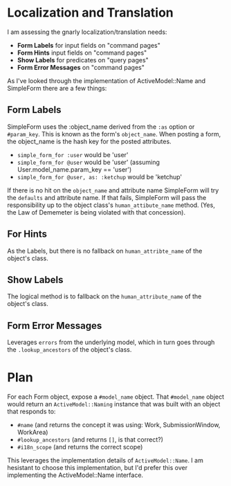 # Localization and Translation

I am assessing the gnarly localization/translation needs:

* **Form Labels** for input fields on "command pages"
* **Form Hints** input fields on "command pages"
* **Show Labels** for predicates on "query pages"
* **Form Error Messages** on "command pages"

As I've looked through the implementation of ActiveModel::Name and SimpleForm
there are a few things:

## Form Labels

SimpleForm uses the :object_name derived from the `:as` option or `#param_key`.
This is known as the form's `object_name`.
When posting a form, the object_name is the hash key for the posted attributes.

- `simple_form_for :user` would be 'user'
- `simple_form_for @user` would be 'user' (assuming User.model_name.param_key == 'user')
- `simple_form_for @user, as: :ketchup` would be 'ketchup'

If there is no hit on the `object_name` and attribute name SimpleForm will try
the `defaults` and attribute name.
If that fails, SimpleForm will pass the responsibility up to the object class's `human_attibute_name` method.
(Yes, the Law of Dememeter is being violated with that concession).

## For Hints

As the Labels, but there is no fallback on `human_attribte_name` of the object's class.

## Show Labels

The logical method is to fallback on the `human_attribute_name` of the object's class.

## Form Error Messages

Leverages `errors` from the underlying model, which in turn goes through the `.lookup_ancestors` of the object's class.

# Plan

For each Form object, expose a `#model_name` object.
That `#model_name` object would return an `ActiveModel::Naming` instance that was built with an object that responds to:

* `#name` (and returns the concept it was using: Work, SubmissionWindow, WorkArea)
* `#lookup_ancestors` (and returns `[]`, is that correct?)
* `#i18n_scope` (and returns the correct scope)

This leverages the implementation details of `ActiveModel::Name`.
I am hesistant to choose this implementation, but I'd prefer this over implementing the ActiveModel::Name interface.
